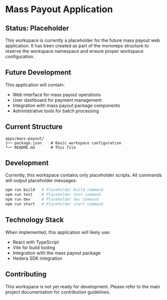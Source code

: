 # Mass Payout Application

## Status: Placeholder

This workspace is currently a placeholder for the future mass payout web application. It has been created as part of the monorepo structure to reserve the workspace namespace and ensure proper workspace configuration.

## Future Development

This application will contain:

-   Web interface for mass payout operations
-   User dashboard for payment management
-   Integration with mass payout package components
-   Administrative tools for batch processing

## Current Structure

```
apps/mass-payout/
├── package.json    # Basic workspace configuration
└── README.md       # This file
```

## Development

Currently, this workspace contains only placeholder scripts. All commands will output placeholder messages:

```bash
npm run build   # Placeholder build command
npm run test    # Placeholder test command
npm run dev     # Placeholder dev command
npm run start   # Placeholder start command
```

## Technology Stack

When implemented, this application will likely use:

-   React with TypeScript
-   Vite for build tooling
-   Integration with the mass payout package
-   Hedera SDK integration

## Contributing

This workspace is not yet ready for development. Please refer to the main project documentation for contribution guidelines.
